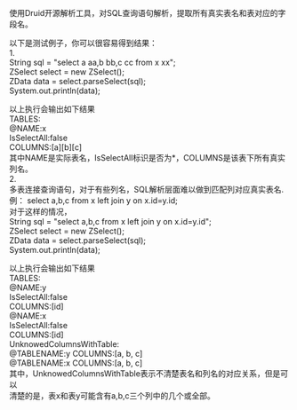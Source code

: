 使用Druid开源解析工具，对SQL查询语句解析，提取所有真实表名和表对应的字段名。    
    
以下是测试例子，你可以很容易得到结果：   
1.   
String sql = "select a aa,b bb,c cc from x xx";    
ZSelect select = new ZSelect();     
ZData data = select.parseSelect(sql);    
System.out.println(data);    
    
以上执行会输出如下结果   
TABLES:      
  @NAME:x      
   IsSelectAll:false   
   COLUMNS:[a][b][c]   
其中NAME是实际表名，IsSelectAll标识是否为*，COLUMNS是该表下所有真实列名。    
2.    
多表连接查询语句，对于有些列名，SQL解析层面难以做到匹配列对应真实表名.   
例： select a,b,c from x left join y on x.id=y.id;    
对于这样的情况，   
String sql = "select a,b,c from x left join y on x.id=y.id";   
ZSelect select = new ZSelect();    
ZData data = select.parseSelect(sql);    
System.out.println(data);   

以上执行会输出如下结果    
TABLES:    
  @NAME:y    
   IsSelectAll:false    
   COLUMNS:[id]    
  @NAME:x    
   IsSelectAll:false    
   COLUMNS:[id]    
UnknowedColumnsWithTable:    
  @TABLENAME:y   COLUMNS:[a, b, c]    
  @TABLENAME:x   COLUMNS:[a, b, c]    
其中，UnknowedColumnsWithTable表示不清楚表名和列名的对应关系，但是可以    
清楚的是，表x和表y可能含有a,b,c三个列中的几个或全部。   
